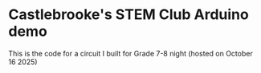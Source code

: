 # Castlebrooke's STEM Club Arduino demo

This is the code for a circuit I built for Grade 7-8 night (hosted on October 16 2025)
